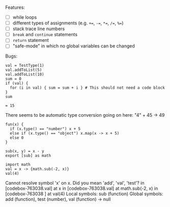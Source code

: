 Features:

- [ ] while loops
- [ ] different types of assignments (e.g. `+=`, `-=`, `*=`, `/=`, `%=`)
- [ ] stack trace line numbers
- [ ] `break` and `continue` statements
- [ ] `return` statement
- [ ] "safe-mode" in which no global variables can be changed

Bugs:

```
val = TestType(1)
val.addToList(5)
val.addToList(10)
sum = 0
if (val) {
  for (i in val) { sum = sum + i } # This should not need a code block
}
sum

= 15
```

There seems to be automatic type conversion going on here: "4" + 45  ->  49

```
fun(x) {
  if (x.type() == "number") x + 5
  else if (x.type() == "object") x.map(x -> x + 5)
  else 0
}
```

```
sub(x, y) = x - y
export [sub] as math

import math
val = x -> {math.sub(-2, x)}
val(4)
```
Cannot resolve symbol 'x' on x.
Did you mean 'add', 'val', 'test'?
in [codebox-763038.val] at x
in [codebox-763038.val] at math.sub(-2, x)
in [codebox-763038    ] at val(4)
Local symbols:  sub (function)
Global symbols: add (function), test (number), val (function)
-> null
